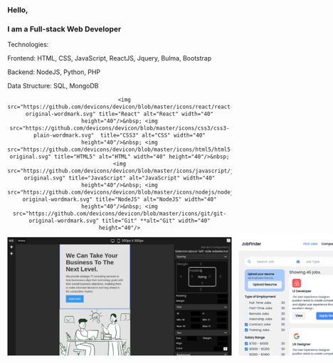### Hello,
### I am a Full-stack Web Developer


Technologies:

Frontend:
HTML, CSS, JavaScript, ReactJS, Jquery, Bulma, Bootstrap

Backend:
NodeJS, Python, PHP

Data Structure:
SQL, MongoDB

<div  align="center">

       <img src="https://github.com/devicons/devicon/blob/master/icons/react/react-original-wordmark.svg" title="React" alt="React" width="40" height="40"/>&nbsp; <img src="https://github.com/devicons/devicon/blob/master/icons/css3/css3-plain-wordmark.svg"  title="CSS3" alt="CSS" width="40" height="40"/>&nbsp; <img src="https://github.com/devicons/devicon/blob/master/icons/html5/html5-original.svg" title="HTML5" alt="HTML" width="40" height="40"/>&nbsp; <img src="https://github.com/devicons/devicon/blob/master/icons/javascript/javascript-original.svg" title="JavaScript" alt="JavaScript" width="40" height="40"/>&nbsp; <img src="https://github.com/devicons/devicon/blob/master/icons/nodejs/nodejs-original-wordmark.svg" title="NodeJS" alt="NodeJS" width="40" height="40"/>&nbsp; <img src="https://github.com/devicons/devicon/blob/master/icons/git/git-original-wordmark.svg" title="Git" **alt="Git" width="40" height="40"/>
</div>

<div style="display:flex;flex-direction:row;gap:1rem;">

<img width="100%" src="https://github.com/MichaelRogerss/Website-Builder/blob/main/localhost_5000_(portfolio%20desktop).png?raw=true"/>

<img width="100%" src="https://github.com/MichaelRogerss/JobFinder/blob/main/michaelrogerss.github.io_JobFinder_(portfolio%20desktop).png?raw=true"/>

<img width="100%" src="https://raw.githubusercontent.com/MichaelRogerss/Tropicana-Landing-Page/main/michaelrogerss.github.io_Tropicana-Landing-Page_(portfolio%20desktop).png"/>

<img width="100%" src="https://raw.githubusercontent.com/MichaelRogerss/AirBnb-Landing-Page/main/michaelrogerss.github.io_AirBnb-Landing-Page_(portfolio%20desktop).png"/>
</div>

